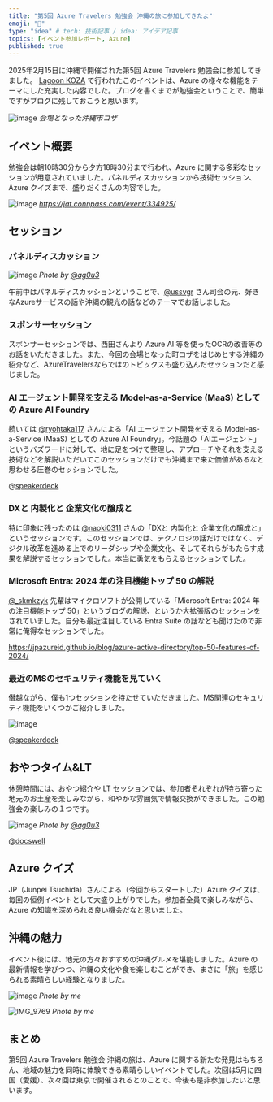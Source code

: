 ```yaml
---
title: "第5回 Azure Travelers 勉強会 沖縄の旅に参加してきたよ"
emoji: "🛫" 
type: "idea" # tech: 技術記事 / idea: アイデア記事
topics: [イベント参加レポート, Azure] 
published: true
---
```

2025年2月15日に沖縄で開催された第5回 Azure Travelers 勉強会に参加してきました。 [Lagoon KOZA](https://lagoon-koza.org/about) で行われたこのイベントは、Azure の様々な機能をテーマにした充実した内容でした。ブログを書くまでが勉強会ということで、簡単ですがブログに残しておこうと思います。

![image](https://github.com/user-attachments/assets/6273aeb6-8bf1-4493-91e1-0b99dae0f4b6)
*会場となった沖縄市コザ*

## イベント概要

勉強会は朝10時30分から夕方18時30分まで行われ、Azure に関する多彩なセッションが用意されていました。パネルディスカッションから技術セッション、 Azure クイズまで、盛りだくさんの内容でした。

![image](https://github.com/user-attachments/assets/622c99e0-507c-467b-a6f9-81abdb2430ba)
*https://jat.connpass.com/event/334925/*

## セッション

### パネルディスカッション

![image](https://github.com/user-attachments/assets/419506fc-a556-4409-a89a-0f5272f9efba)
*Phote by [@ag0u3](https://x.com/ag0u3)*

午前中はパネルディスカッションということで、[@ussvgr](https://x.com/ussvgr) さん司会の元、好きなAzureサービスの話や沖縄の観光の話などのテーマでお話しました。

### スポンサーセッション

スポンサーセッションでは、西田さんより Azure AI 等を使ったOCRの改善等のお話をいただきました。また、今回の会場となった町コザをはじめとする沖縄の紹介など、AzureTravelersならではのトピックスも盛り込んだセッションだと感じました。

### AI エージェント開発を支える Model-as-a-Service (MaaS) としての Azure AI Foundry

続いては [@ryohtaka117](https://x.com/ryohtaka117) さんによる「AI エージェント開発を支える Model-as-a-Service (MaaS) としての Azure AI Foundry」。今話題の「AIエージェント」というバズワードに対して、地に足をつけて整理し、アプローチやそれを支える技術などを解説いただいてこのセッションだけでも沖縄まで来た価値があるなと思わせる圧巻のセッションでした。

@[speakerdeck](3ac02649e9a448189a06b93a5e3a9b1b)

### DXと 内製化と 企業文化の醸成と

特に印象に残ったのは [@naoki0311](https://x.com/naoki0311) さんの「DXと 内製化と 企業文化の醸成と」というセッションです。このセッションでは、テクノロジの話だけではなく、デジタル改革を進める上でのリーダシップや企業文化、そしてそれらがもたらす成果を解説するセッションでした。本当に勇気をもらえるセッションでした。

### Microsoft Entra: 2024 年の注目機能トップ 50 の解説

[@_skmkzyk](https://x.com/_skmkzyk) 先輩はマイクロソフトが公開している「Microsoft Entra: 2024 年の注目機能トップ 50」というブログの解説、というか大拡張版のセッションをされていました。自分も最近注目している Entra Suite の話なども聞けたので非常に俺得なセッションでした。

https://jpazureid.github.io/blog/azure-active-directory/top-50-features-of-2024/

### 最近のMSのセキュリティ機能を見ていく

僭越ながら、僕も1つセッションを持たせていただきました。MS関連のセキュリティ機能をいくつかご紹介しました。

![image](https://github.com/user-attachments/assets/156f041c-ff68-499f-b5f9-ad3405e39c98)

@[speakerdeck](9606dd4d0e0f4d908435ae237c305f2d)

## おやつタイム&LT

休憩時間には、おやつ紹介や LT セッションでは、参加者それぞれが持ち寄った地元のお土産を楽しみながら、和やかな雰囲気で情報交換ができました。この勉強会の楽しみの１つです。

![image](https://github.com/user-attachments/assets/65904069-3e95-460d-b25e-22dac82c0f8e)
*Phote by [@ag0u3](https://x.com/ag0u3)*

@[docswell](https://www.docswell.com/s/yuma/KQRLV3-2025-02-15-jat)

## Azure クイズ

JP（Junpei Tsuchida）さんによる（今回からスタートした）Azure クイズは、毎回の恒例イベントとして大盛り上がりでした。参加者全員で楽しみながら、Azure の知識を深められる良い機会だなと思いました。

## 沖縄の魅力

イベント後には、地元の方々おすすめの沖縄グルメを堪能しました。Azure の最新情報を学びつつ、沖縄の文化や食を楽しむことができ、まさに「旅」を感じられる素晴らしい経験となりました。

![image](https://github.com/user-attachments/assets/2bcd66be-849a-47ec-ae0c-e804a4d5135e)
*Phote by me*

![IMG_9769](https://github.com/user-attachments/assets/a14d8d7b-f594-4bd1-af83-ed4d9a89f7fc)
*Phote by me*

## まとめ

第5回 Azure Travelers 勉強会 沖縄の旅は、Azure に関する新たな発見はもちろん、地域の魅力を同時に体験できる素晴らしいイベントでした。次回は5月に四国（愛媛）、次々回は東京で開催されるとのことで、今後も是非参加したいと思います。
